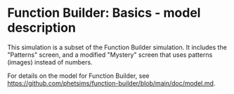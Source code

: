 # Function Builder: Basics - model description

This simulation is a subset of the Function Builder simulation. It includes the "Patterns" screen, 
and a modified "Mystery" screen that uses patterns (images) instead of numbers.

For details on the model for Function Builder, see https://github.com/phetsims/function-builder/blob/main/doc/model.md.
